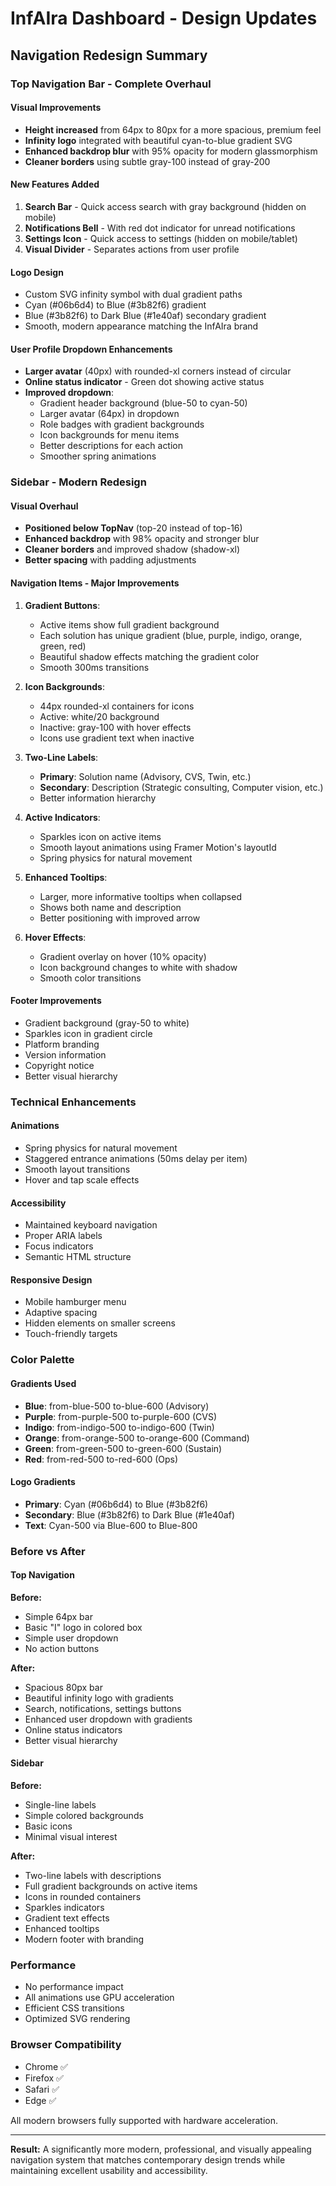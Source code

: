 # InfAIra Dashboard - Design Updates

## Navigation Redesign Summary

### Top Navigation Bar - Complete Overhaul

#### Visual Improvements
- **Height increased** from 64px to 80px for a more spacious, premium feel
- **Infinity logo** integrated with beautiful cyan-to-blue gradient SVG
- **Enhanced backdrop blur** with 95% opacity for modern glassmorphism
- **Cleaner borders** using subtle gray-100 instead of gray-200

#### New Features Added
1. **Search Bar** - Quick access search with gray background (hidden on mobile)
2. **Notifications Bell** - With red dot indicator for unread notifications
3. **Settings Icon** - Quick access to settings (hidden on mobile/tablet)
4. **Visual Divider** - Separates actions from user profile

#### Logo Design
- Custom SVG infinity symbol with dual gradient paths
- Cyan (#06b6d4) to Blue (#3b82f6) gradient
- Blue (#3b82f6) to Dark Blue (#1e40af) secondary gradient
- Smooth, modern appearance matching the InfAIra brand

#### User Profile Dropdown Enhancements
- **Larger avatar** (40px) with rounded-xl corners instead of circular
- **Online status indicator** - Green dot showing active status
- **Improved dropdown**:
  - Gradient header background (blue-50 to cyan-50)
  - Larger avatar (64px) in dropdown
  - Role badges with gradient backgrounds
  - Icon backgrounds for menu items
  - Better descriptions for each action
  - Smoother spring animations

### Sidebar - Modern Redesign

#### Visual Overhaul
- **Positioned below TopNav** (top-20 instead of top-16)
- **Enhanced backdrop** with 98% opacity and stronger blur
- **Cleaner borders** and improved shadow (shadow-xl)
- **Better spacing** with padding adjustments

#### Navigation Items - Major Improvements
1. **Gradient Buttons**:
   - Active items show full gradient background
   - Each solution has unique gradient (blue, purple, indigo, orange, green, red)
   - Beautiful shadow effects matching the gradient color
   - Smooth 300ms transitions

2. **Icon Backgrounds**:
   - 44px rounded-xl containers for icons
   - Active: white/20 background
   - Inactive: gray-100 with hover effects
   - Icons use gradient text when inactive

3. **Two-Line Labels**:
   - **Primary**: Solution name (Advisory, CVS, Twin, etc.)
   - **Secondary**: Description (Strategic consulting, Computer vision, etc.)
   - Better information hierarchy

4. **Active Indicators**:
   - Sparkles icon on active items
   - Smooth layout animations using Framer Motion's layoutId
   - Spring physics for natural movement

5. **Enhanced Tooltips**:
   - Larger, more informative tooltips when collapsed
   - Shows both name and description
   - Better positioning with improved arrow

6. **Hover Effects**:
   - Gradient overlay on hover (10% opacity)
   - Icon background changes to white with shadow
   - Smooth color transitions

#### Footer Improvements
- Gradient background (gray-50 to white)
- Sparkles icon in gradient circle
- Platform branding
- Version information
- Copyright notice
- Better visual hierarchy

### Technical Enhancements

#### Animations
- Spring physics for natural movement
- Staggered entrance animations (50ms delay per item)
- Smooth layout transitions
- Hover and tap scale effects

#### Accessibility
- Maintained keyboard navigation
- Proper ARIA labels
- Focus indicators
- Semantic HTML structure

#### Responsive Design
- Mobile hamburger menu
- Adaptive spacing
- Hidden elements on smaller screens
- Touch-friendly targets

### Color Palette

#### Gradients Used
- **Blue**: from-blue-500 to-blue-600 (Advisory)
- **Purple**: from-purple-500 to-purple-600 (CVS)
- **Indigo**: from-indigo-500 to-indigo-600 (Twin)
- **Orange**: from-orange-500 to-orange-600 (Command)
- **Green**: from-green-500 to-green-600 (Sustain)
- **Red**: from-red-500 to-red-600 (Ops)

#### Logo Gradients
- **Primary**: Cyan (#06b6d4) to Blue (#3b82f6)
- **Secondary**: Blue (#3b82f6) to Dark Blue (#1e40af)
- **Text**: Cyan-500 via Blue-600 to Blue-800

### Before vs After

#### Top Navigation
**Before:**
- Simple 64px bar
- Basic "I" logo in colored box
- Simple user dropdown
- No action buttons

**After:**
- Spacious 80px bar
- Beautiful infinity logo with gradients
- Search, notifications, settings buttons
- Enhanced user dropdown with gradients
- Online status indicators
- Better visual hierarchy

#### Sidebar
**Before:**
- Single-line labels
- Simple colored backgrounds
- Basic icons
- Minimal visual interest

**After:**
- Two-line labels with descriptions
- Full gradient backgrounds on active items
- Icons in rounded containers
- Sparkles indicators
- Gradient text effects
- Enhanced tooltips
- Modern footer with branding

### Performance
- No performance impact
- All animations use GPU acceleration
- Efficient CSS transitions
- Optimized SVG rendering

### Browser Compatibility
- Chrome ✅
- Firefox ✅
- Safari ✅
- Edge ✅

All modern browsers fully supported with hardware acceleration.

---

**Result:** A significantly more modern, professional, and visually appealing navigation system that matches contemporary design trends while maintaining excellent usability and accessibility.
